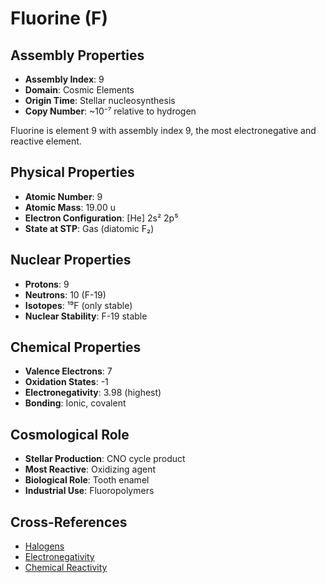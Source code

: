 # Fluorine (F)

## Assembly Properties
- **Assembly Index**: 9
- **Domain**: Cosmic Elements
- **Origin Time**: Stellar nucleosynthesis
- **Copy Number**: ~10⁻⁷ relative to hydrogen

Fluorine is element 9 with assembly index 9, the most electronegative and reactive element.

## Physical Properties
- **Atomic Number**: 9
- **Atomic Mass**: 19.00 u
- **Electron Configuration**: [He] 2s² 2p⁵
- **State at STP**: Gas (diatomic F₂)

## Nuclear Properties
- **Protons**: 9
- **Neutrons**: 10 (F-19)
- **Isotopes**: ¹⁹F (only stable)
- **Nuclear Stability**: F-19 stable

## Chemical Properties
- **Valence Electrons**: 7
- **Oxidation States**: -1
- **Electronegativity**: 3.98 (highest)
- **Bonding**: Ionic, covalent

## Cosmological Role
- **Stellar Production**: CNO cycle product
- **Most Reactive**: Oxidizing agent
- **Biological Role**: Tooth enamel
- **Industrial Use**: Fluoropolymers

## Cross-References
- [Halogens](/domains/cosmic/elements/halogens.md)
- [Electronegativity](/domains/cosmic/properties/electronegativity.md)
- [Chemical Reactivity](/domains/cosmic/processes/chemical_reactivity.md)